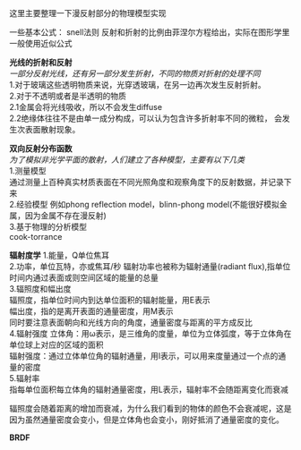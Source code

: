 这里主要整理一下漫反射部分的物理模型实现

一些基本公式：
snell法则
反射和折射的比例由菲涅尔方程给出，实际在图形学里一般使用近似公式

**光线的折射和反射**  
*一部分反射光线，还有另一部分发生折射，不同的物质对折射的处理不同*     
1.对于玻璃这些透明物质来说，光穿透玻璃，在另一边再次发生反射折射。  
2.对于不透明或者是半透明的物质  
2.1金属会将光线吸收，所以不会发生diffuse  
2.2绝缘体往往不是由单一成分构成，可以认为包含许多折射率不同的微粒，
会发生次表面散射现象。

**双向反射分布函数**  
*为了模拟非光学平面的散射，人们建立了各种模型，主要有以下几类*  
1.测量模型  
通过测量上百种真实材质表面在不同光照角度和观察角度下的反射数据，并记录下来  
2.经验模型
例如phong reflection model，blinn-phong model(不能很好模拟金属，因为金属不存在漫反射)  
3.基于物理的分析模型  
cook-torrance  

**辐射度学**
1.能量，Q单位焦耳  
2.功率，单位瓦特，亦或焦耳/秒    辐射功率也被称为辐射通量(radiant flux),指单位时间内通过表面或则空间区域的能量的总量  
3.辐照度和幅出度  
辐照度，指单位时间内到达单位面积的辐射能量，用E表示  
幅出度，指的是离开表面的通量密度，用M表示  
同时要注意表面朝向和光线方向的角度，通量密度与距离的平方成反比  
4.辐射强度
立体角：用ω表示，是三维角的度量，单位为立体弧度，等于立体角在单位球上对应的区域的面积  
辐射强度：通过立体单位角的辐射通量，用I表示，可以用来度量通过一个点的通量的密度  
5.辐射率  
指每单位面积每立体角的辐射通量密度，用L表示，辐射率不会随距离变化而衰减

辐照度会随着距离的增加而衰减，为什么我们看到的物体的颜色不会衰减呢，这是因为虽然通量密度会变小，但是立体角也会变小，刚好抵消了通量密度的变化。  

**BRDF**  


